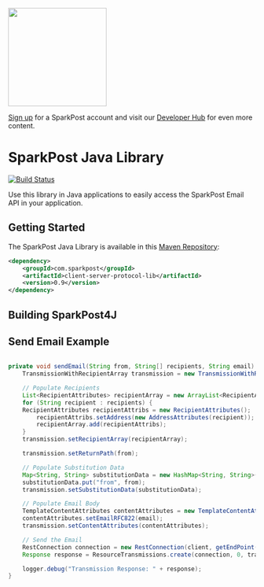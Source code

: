 <a href="https://www.sparkpost.com"><img src="https://www.sparkpost.com/sites/default/files/attachments/SparkPost_Logo_2-Color_Gray-Orange_RGB.svg" width="200px"/></a>

[Sign up](https://app.sparkpost.com/sign-up?src=Dev-Website&sfdcid=70160000000pqBb) for a SparkPost account and visit our [Developer Hub](https://developers.sparkpost.com) for even more content.

# SparkPost Java Library

[![Build Status](https://travis-ci.org/SparkPost/java-sparkpost.svg?branch=master)](https://travis-ci.org/SparkPost/java-sparkpost)

Use this library in Java applications to easily access the SparkPost Email API in your application.

## Getting Started

The SparkPost Java Library is available in this [Maven Repository](http://maven.apache.org/download.cgi):


```xml
<dependency>
	<groupId>com.sparkpost</groupId>
	<artifactId>client-server-protocol-lib</artifactId>
	<version>0.9</version>
</dependency>
```

## Building SparkPost4J



## Send Email Example

```java

private void sendEmail(String from, String[] recipients, String email) throws SparkPostException {
	TransmissionWithRecipientArray transmission = new TransmissionWithRecipientArray();

	// Populate Recipients
	List<RecipientAttributes> recipientArray = new ArrayList<RecipientAttributes>();
	for (String recipient : recipients) {
	RecipientAttributes recipientAttribs = new RecipientAttributes();
		recipientAttribs.setAddress(new AddressAttributes(recipient));
		recipientArray.add(recipientAttribs);
	}
	transmission.setRecipientArray(recipientArray);

	transmission.setReturnPath(from);

	// Populate Substitution Data
	Map<String, String> substitutionData = new HashMap<String, String>();
	substitutionData.put("from", from);
	transmission.setSubstitutionData(substitutionData);

	// Populate Email Body
	TemplateContentAttributes contentAttributes = new TemplateContentAttributes();
	contentAttributes.setEmailRFC822(email);
	transmission.setContentAttributes(contentAttributes);

	// Send the Email
	RestConnection connection = new RestConnection(client, getEndPoint());
	Response response = ResourceTransmissions.create(connection, 0, transmission);

	logger.debug("Transmission Response: " + response);
}

```
